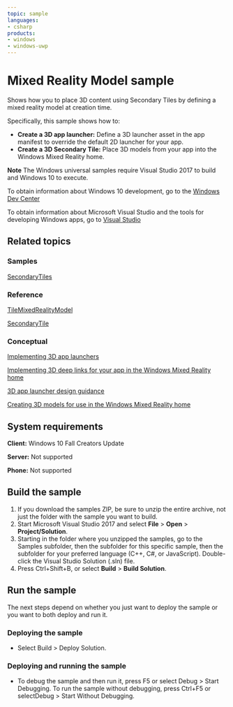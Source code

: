 ```yaml
---
topic: sample
languages:
- csharp
products:
- windows
- windows-uwp
---
```


<!---
  category: Holographic
  samplefwlink: http://go.microsoft.com/fwlink/p/?LinkId=865929
-->

# Mixed Reality Model sample

Shows how you to place 3D content using Secondary Tiles by defining a mixed reality model at creation time.

Specifically, this sample shows how to:

- **Create a 3D app launcher:** Define a 3D launcher asset in the app manifest to override the default 2D launcher for your app.
- **Create a 3D Secondary Tile:** Place 3D models from your app into the Windows Mixed Reality home.

**Note** The Windows universal samples require Visual Studio 2017 to build and Windows 10 to execute.

To obtain information about Windows 10 development, go to the [Windows Dev Center](http://go.microsoft.com/fwlink/?LinkID=532421)

To obtain information about Microsoft Visual Studio and the tools for developing Windows apps, go to [Visual Studio](http://go.microsoft.com/fwlink/?LinkID=532422)

## Related topics

### Samples

[SecondaryTiles](../SecondaryTiles)

### Reference

[TileMixedRealityModel](https://docs.microsoft.com/uwp/api/windows.ui.startscreen.tilemixedrealitymodel)

[SecondaryTile](https://docs.microsoft.com/uwp/api/windows.ui.startscreen.secondarytile)

### Conceptual

[Implementing 3D app launchers](https://developer.microsoft.com/windows/mixed-reality/implementing_3d_app_launchers)

[Implementing 3D deep links for your app in the Windows Mixed Reality home](https://developer.microsoft.com/windows/mixed-reality/implementing_3d_deep_links_for_your_app_in_the_windows_mixed_reality_home)

[3D app launcher design guidance](https://developer.microsoft.com/windows/mixed-reality/3d_app_launcher_design_guidance)

[Creating 3D models for use in the Windows Mixed Reality home](https://developer.microsoft.com/windows/mixed-reality/creating_3d_models_for_use_in_the_windows_mixed_reality_home)


## System requirements

**Client:** Windows 10 Fall Creators Update 

**Server:** Not supported

**Phone:** Not supported 

## Build the sample

1. If you download the samples ZIP, be sure to unzip the entire archive, not just the folder with the sample you want to build. 
2. Start Microsoft Visual Studio 2017 and select **File** \> **Open** \> **Project/Solution**.
3. Starting in the folder where you unzipped the samples, go to the Samples subfolder, then the subfolder for this specific sample, then the subfolder for your preferred language (C++, C#, or JavaScript). Double-click the Visual Studio Solution (.sln) file.
4. Press Ctrl+Shift+B, or select **Build** \> **Build Solution**.

## Run the sample

The next steps depend on whether you just want to deploy the sample or you want to both deploy and run it.

### Deploying the sample

- Select Build > Deploy Solution. 

### Deploying and running the sample

- To debug the sample and then run it, press F5 or select Debug >  Start Debugging. To run the sample without debugging, press Ctrl+F5 or selectDebug > Start Without Debugging. 
